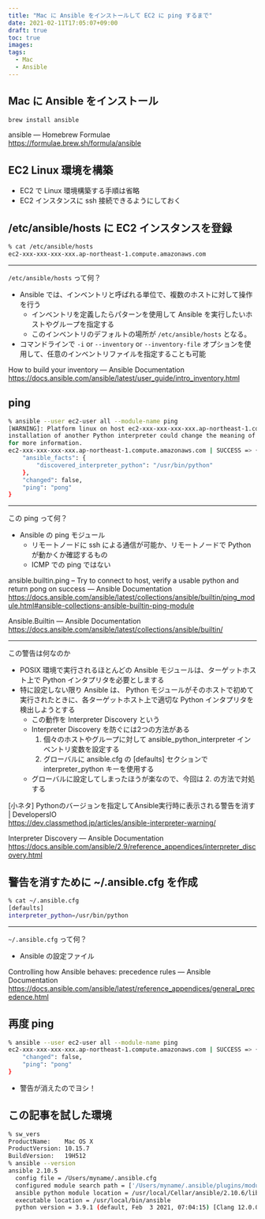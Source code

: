 ```yaml
---
title: "Mac に Ansible をインストールして EC2 に ping するまで"
date: 2021-02-11T17:05:07+09:00
draft: true
toc: true
images:
tags: 
  - Mac
  - Ansible
---
```


<!--more-->

## Mac に Ansible をインストール

```bash
brew install ansible
```

ansible — Homebrew Formulae  
https://formulae.brew.sh/formula/ansible


## EC2 Linux 環境を構築

- EC2 で Linux 環境構築する手順は省略
- EC2 インスタンスに ssh 接続できるようにしておく


## /etc/ansible/hosts に EC2 インスタンスを登録

```bash
% cat /etc/ansible/hosts 
ec2-xxx-xxx-xxx-xxx.ap-northeast-1.compute.amazonaws.com
```

---

`/etc/ansible/hosts` って何？

- Ansible では、インベントリと呼ばれる単位で、複数のホストに対して操作を行う
  - インベントリを定義したらパターンを使用して Ansible を実行したいホストやグループを指定する
  - このインベントリのデフォルトの場所が `/etc/ansible/hosts` となる。
- コマンドラインで `-i` or `--inventory` or `--inventory-file` オプションを使用して、任意のインベントリファイルを指定することも可能

How to build your inventory — Ansible Documentation  
https://docs.ansible.com/ansible/latest/user_guide/intro_inventory.html


## ping

```bash
% ansible --user ec2-user all --module-name ping
[WARNING]: Platform linux on host ec2-xxx-xxx-xxx-xxx.ap-northeast-1.compute.amazonaws.com is using the discovered Python interpreter at /usr/bin/python, but future
installation of another Python interpreter could change the meaning of that path. See https://docs.ansible.com/ansible/2.10/reference_appendices/interpreter_discovery.html
for more information.
ec2-xxx-xxx-xxx-xxx.ap-northeast-1.compute.amazonaws.com | SUCCESS => {
    "ansible_facts": {
        "discovered_interpreter_python": "/usr/bin/python"
    },
    "changed": false,
    "ping": "pong"
}
```

---

この ping って何？

- Ansible の ping モジュール
  - リモートノードに ssh による通信が可能か、リモートノードで Python が動かくか確認するもの
  - ICMP での ping ではない

ansible.builtin.ping – Try to connect to host, verify a usable python and return pong on success — Ansible Documentation  
https://docs.ansible.com/ansible/latest/collections/ansible/builtin/ping_module.html#ansible-collections-ansible-builtin-ping-module

Ansible.Builtin — Ansible Documentation  
https://docs.ansible.com/ansible/latest/collections/ansible/builtin/

---

この警告は何なのか

- POSIX 環境で実行されるほとんどの Ansible モジュールは、ターゲットホスト上で Python インタプリタを必要としまする
- 特に設定しない限り Ansible は、 Python モジュールがそのホストで初めて実行されたときに、各ターゲットホスト上で適切な Python インタプリタを検出しようとする
  - この動作を Interpreter Discovery という
  - Interpreter Discovery を防ぐには2つの方法がある
    1. 個々のホストやグループに対して ansible_python_interpreter インベントリ変数を設定する
    2. グローバルに ansible.cfg の [defaults] セクションで interpreter_python キーを使用する
  - グローバルに設定してしまったほうが楽なので、今回は 2. の方法で対処する

[小ネタ] Pythonのバージョンを指定してAnsible実行時に表示される警告を消す | DevelopersIO  
https://dev.classmethod.jp/articles/ansible-interpreter-warning/

Interpreter Discovery — Ansible Documentation  
https://docs.ansible.com/ansible/2.9/reference_appendices/interpreter_discovery.html


## 警告を消すために ~/.ansible.cfg を作成

```bash
% cat ~/.ansible.cfg
[defaults]
interpreter_python=/usr/bin/python
```

---

`~/.ansible.cfg` って何？

- Ansible の設定ファイル

Controlling how Ansible behaves: precedence rules — Ansible Documentation  
https://docs.ansible.com/ansible/latest/reference_appendices/general_precedence.html


## 再度 ping

```bash
% ansible --user ec2-user all --module-name ping
ec2-xxx-xxx-xxx-xxx.ap-northeast-1.compute.amazonaws.com | SUCCESS => {
    "changed": false,
    "ping": "pong"
}
```

- 警告が消えたのでヨシ！


## この記事を試した環境

```bash
% sw_vers
ProductName:    Mac OS X
ProductVersion: 10.15.7
BuildVersion:   19H512
% ansible --version
ansible 2.10.5
  config file = /Users/myname/.ansible.cfg
  configured module search path = ['/Users/myname/.ansible/plugins/modules', '/usr/share/ansible/plugins/modules']
  ansible python module location = /usr/local/Cellar/ansible/2.10.6/libexec/lib/python3.9/site-packages/ansible
  executable location = /usr/local/bin/ansible
  python version = 3.9.1 (default, Feb  3 2021, 07:04:15) [Clang 12.0.0 (clang-1200.0.32.29)]
```